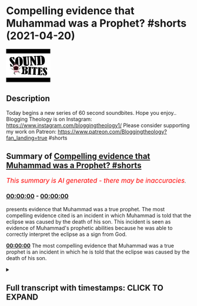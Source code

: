 # Compelling evidence that Muhammad was a Prophet? #shorts (2021-04-20)

![alt Compelling evidence that Muhammad was a Prophet? #shorts](vtxDK8NlX9M.jpg "Compelling evidence that Muhammad was a Prophet? #shorts")

## Description

Today begins a new series of 60 second soundbites. Hope you enjoy..
Blogging Theology is on Instagram: https://www.instagram.com/bloggingtheology1/
Please consider supporting my work on Patreon: https://www.patreon.com/Bloggingtheology?fan_landing=true
#shorts

## Summary of [Compelling evidence that Muhammad was a Prophet? #shorts](https://www.youtube.com/watch?v=vtxDK8NlX9M)


*<span style="color:red; font-size:125%">This summary is AI generated - there may be inaccuracies</span>. [](/)*

### [00:00:00](https://www.youtube.com/watch?v=vtxDK8NlX9M&t=0) - [00:00:00](https://www.youtube.com/watch?v=vtxDK8NlX9M&t=0)

presents evidence that Muhammad was a true prophet. The most compelling evidence cited is an incident in which Muhammad is told that the eclipse was caused by the death of his son. This incident is seen as evidence of Muhammad's prophetic abilities because he was able to correctly interpret the eclipse as a sign from God.

**[00:00:00](https://www.youtube.com/watch?v=vtxDK8NlX9M&t=0)** The most compelling evidence that Muhammad was a true prophet is an incident in which he is told that the eclipse was caused by the death of his son.

<details><summary><h2>Full transcript with timestamps: CLICK TO EXPAND</h2></summary>

[0:00:01](https://youtu.be/vtxDK8NlX9M?t=1) Today I begin a new series of 60-second sound 
bites, here is the first. There is an ocean of    
[0:00:08](https://youtu.be/vtxDK8NlX9M?t=8) evidence that proves that Muhammad was a true 
prophet but the most compelling one for me    
[0:00:14](https://youtu.be/vtxDK8NlX9M?t=14) personally is the following incident narrated in 
an authentic hadith during the death of his son    
[0:00:20](https://youtu.be/vtxDK8NlX9M?t=20) ibrahim: 'There was a solar eclipse in the time 
of God's messenger on the day his son Ibrahim    
[0:00:26](https://youtu.be/vtxDK8NlX9M?t=26) died the people said 'the eclipse of the sun 
has happened due to the death of Ibrahim!'    
[0:00:33](https://youtu.be/vtxDK8NlX9M?t=33) God's messenger said 'The sun and the moon 
are two of God's signs, they are not eclipsed    
[0:00:39](https://youtu.be/vtxDK8NlX9M?t=39) due to the death or life of anyone so when 
you see them (the eclipse of the sun or moon)    
[0:00:46](https://youtu.be/vtxDK8NlX9M?t=46) supplicate to God and offer prayers until the 
eclipse is over." This proves to me that he was    
[0:00:54](https://youtu.be/vtxDK8NlX9M?t=54) an authentic Prophet of God. An imposter would have 
claimed credit for this astronomical coincidence    
[0:01:01](https://youtu.be/vtxDK8NlX9M?t=61) to boost his credibility among his followers but 
Muhammad did not. It has the ring of authenticity!  

</details>
